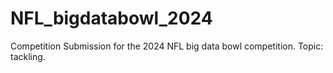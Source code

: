 # NFL_bigdatabowl_2024
Competition Submission for the 2024 NFL big data bowl competition. Topic: tackling.
